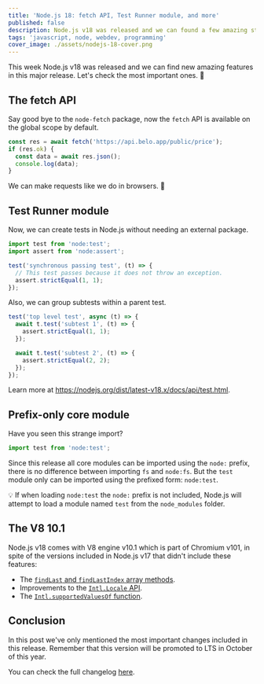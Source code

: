 ```yaml
---
title: 'Node.js 18: fetch API, Test Runner module, and more'
published: false
description: Node.js v18 was released and we can found a few amazing stuff in this major release.
tags: 'javascript, node, webdev, programming'
cover_image: ./assets/nodejs-18-cover.png
---
```


This week Node.js v18 was released and we can find new amazing features in this major release. Let's check the most important ones. 🚀

## The fetch API

Say good bye to the `node-fetch` package, now the `fetch` API is available on the global scope by default.

```javascript
const res = await fetch('https://api.belo.app/public/price');
if (res.ok) {
  const data = await res.json();
  console.log(data);
}
```

We can make requests like we do in browsers. 🙌

## Test Runner module

Now, we can create tests in Node.js without needing an external package.

```javascript
import test from 'node:test';
import assert from 'node:assert';

test('synchronous passing test', (t) => {
  // This test passes because it does not throw an exception.
  assert.strictEqual(1, 1);
});
```

Also, we can group subtests within a parent test.

```javascript
test('top level test', async (t) => {
  await t.test('subtest 1', (t) => {
    assert.strictEqual(1, 1);
  });

  await t.test('subtest 2', (t) => {
    assert.strictEqual(2, 2);
  });
});
```

Learn more at <https://nodejs.org/dist/latest-v18.x/docs/api/test.html>.

## Prefix-only core module

Have you seen this strange import?

```javascript
import test from 'node:test';
```

Since this release all core modules can be imported using the `node:` prefix, there is no difference between importing `fs` and `node:fs`. But the `test` module only can be imported using the prefixed form: `node:test`.

💡 If when loading `node:test` the `node:` prefix is not included, Node.js will attempt to load a module named `test` from the `node_modules` folder.

## The V8 10.1

Node.js v18 comes with V8 engine v10.1 which is part of Chromium v101, in spite of the versions included in Node.js v17 that didn't include these features:

* The [`findLast` and `findLastIndex` array methods](https://v8.dev/features/finding-in-arrays).
* Improvements to the [`Intl.Locale` API](https://v8.dev/blog/v8-release-99#intl.locale-extensions).
* The [`Intl.supportedValuesOf` function](https://v8.dev/blog/v8-release-99#intl.locale-extensions).

## Conclusion

In this post we've only mentioned the most important changes included in this release. Remember that this version will be promoted to LTS in October of this year.

You can check the full changelog [here](https://github.com/nodejs/node/releases/tag/v18.0.0).
